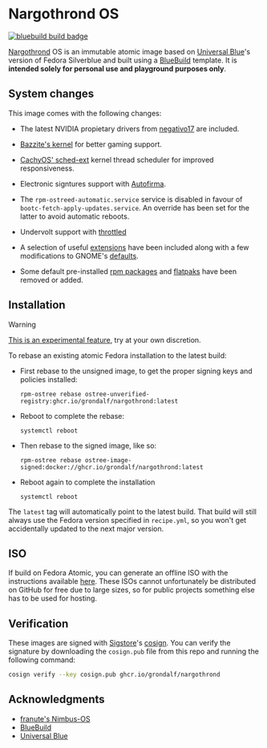 # Nargothrond OS

[![bluebuild build badge](https://github.com/grondalf/nargothrond/actions/workflows/build.yml/badge.svg)](https://github.com/grondalf/nargothrond/actions/workflows/build.yml)

[Nargothrond](https://tolkiengateway.net/wiki/Nargothrond) OS is an immutable atomic image based on [Universal Blue](https://github.com/orgs/ublue-os/packages)'s version of Fedora Silverblue and built using a [BlueBuild](https://blue-build.org/how-to/setup/) template. It is **intended solely for personal use and playground purposes only**.

## System changes

This image comes with the following changes:

* The latest NVIDIA propietary drivers from [negativo17](https://negativo17.org/repositories/) are included.
  
* [Bazzite's kernel](https://github.com/bazzite-org/kernel-bazzite) for better gaming support.

* [CachyOS' sched-ext](https://wiki.cachyos.org/configuration/sched-ext/) kernel thread scheduler for improved responsiveness. 

* Electronic signtures support with [Autofirma](https://sede.serviciosmin.gob.es/ES-ES/FIRMAELECTRONICA/Paginas/AutoFirma.aspx).

* The `rpm-ostreed-automatic.service` service is disabled in favour of `bootc-fetch-apply-updates.service`.
An override has been set for the latter to avoid automatic reboots.

* Undervolt support with [throttled](https://github.com/throttled/throttled)
   
* A selection of useful [extensions](files/gschema-overrides/zz2.extensions.gschema.override) have been included along with a few modifications to GNOME's [defaults](files/gschema-overrides/zz1.settings.gschema.override).

* Some default pre-installed [rpm packages](recipes/dnf.yml) and [flatpaks](recipes/default-flatpaks.yml) have been removed or added.

## Installation

> [!WARNING]
> [This is an experimental feature](https://www.fedoraproject.org/wiki/Changes/OstreeNativeContainerStable), try at your own discretion.

To rebase an existing atomic Fedora installation to the latest build:

- First rebase to the unsigned image, to get the proper signing keys and policies installed:
  ```
  rpm-ostree rebase ostree-unverified-registry:ghcr.io/grondalf/nargothrond:latest
  ```
- Reboot to complete the rebase:
  ```
  systemctl reboot
  ```
- Then rebase to the signed image, like so:
  ```
  rpm-ostree rebase ostree-image-signed:docker://ghcr.io/grondalf/nargothrond:latest
  ```
- Reboot again to complete the installation
  ```
  systemctl reboot
  ```

The `latest` tag will automatically point to the latest build. That build will still always use the Fedora version specified in `recipe.yml`, so you won't get accidentally updated to the next major version.

## ISO

If build on Fedora Atomic, you can generate an offline ISO with the instructions available [here](https://blue-build.org/learn/universal-blue/#fresh-install-from-an-iso). These ISOs cannot unfortunately be distributed on GitHub for free due to large sizes, so for public projects something else has to be used for hosting.

## Verification

These images are signed with [Sigstore](https://www.sigstore.dev/)'s [cosign](https://github.com/sigstore/cosign). You can verify the signature by downloading the `cosign.pub` file from this repo and running the following command:

```bash
cosign verify --key cosign.pub ghcr.io/grondalf/nargothrond
```

## Acknowledgments
* [franute's Nimbus-OS](https://github.com/franute/nimbus-os)
* [BlueBuild](https://blue-build.org)
* [Universal Blue](https://github.com/orgs/ublue-os)
